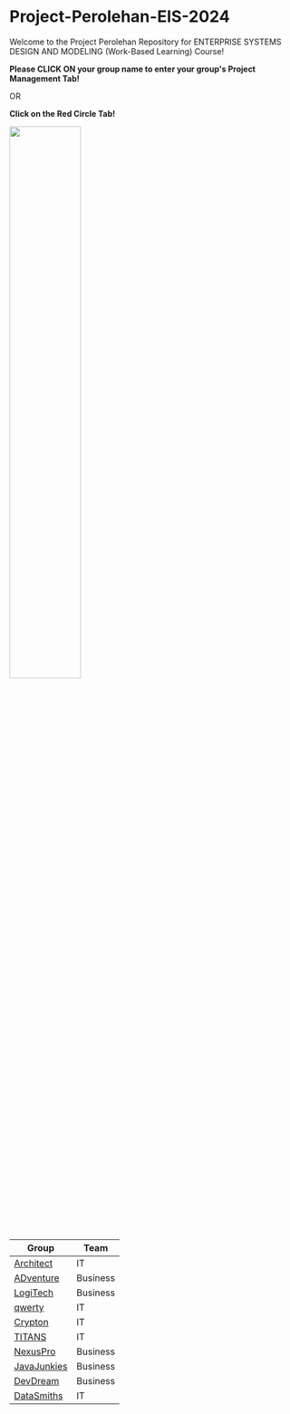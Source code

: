 # Project-Perolehan-EIS-2024
Welcome to the Project Perolehan Repository for ENTERPRISE SYSTEMS DESIGN AND MODELING (Work-Based Learning) Course!

**Please CLICK ON your group name to enter your group's Project Management Tab!**

OR

**Click on the Red Circle Tab!**

<img src="https://github.com/lzy0007/Project-Perolehan-EIS-2024/assets/95710157/cca7f6d1-924a-4ea6-aeb2-5f9b86d059f6" width=50% height=50%>


|Group                          |Team|
|-------------------------------|-|
|<a href="https://github.com/users/lzy0007/projects/9" >Architect</a>|IT|
|<a href="https://github.com/users/lzy0007/projects/14" >ADventure</a>|Business|
|<a href="https://github.com/users/lzy0007/projects/15" >LogiTech</a>|Business|
|<a href="https://github.com/users/lzy0007/projects/16" >qwerty</a>|IT|
|<a href="https://github.com/users/lzy0007/projects/7" >Crypton</a>|IT|
|<a href="https://github.com/users/lzy0007/projects/13" >TITANS</a>|IT|
|<a href="https://github.com/users/lzy0007/projects/17" >NexusPro</a>|Business|
|<a href="https://github.com/users/lzy0007/projects/12" >JavaJunkies</a>|Business|
|<a href="https://github.com/users/lzy0007/projects/11" >DevDream</a>|Business|
|<a href="https://github.com/users/lzy0007/projects/10" >DataSmiths</a>|IT|
